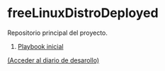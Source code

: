 freeLinuxDistroDeployed
=======================

Repositorio principal del proyecto.

1. [Playbook inicial](playbook.yml)

[(Acceder al diario de desarollo)](https://github.com/freelinuxdistrodeployed/freelinuxdistrodeployed.github.io/tree/master/DiarioDesarrollo)



